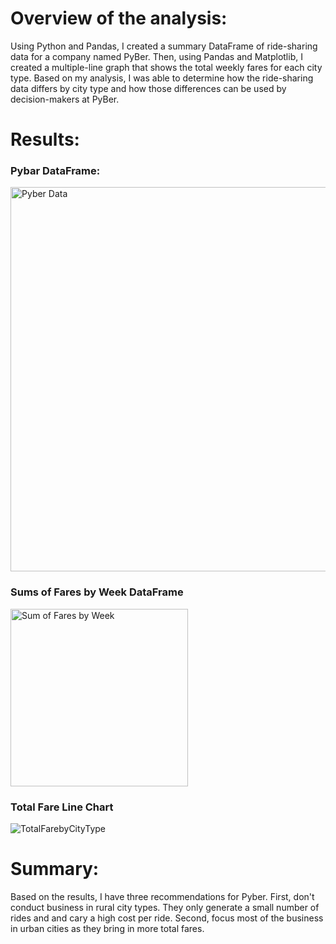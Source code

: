 # Overview of the analysis: 

Using Python and Pandas, I created a summary DataFrame of ride-sharing data for a company named PyBer. Then, using Pandas and Matplotlib, I created a multiple-line graph that shows the total weekly fares for each city type. Based on my analysis, I was able to determine how the ride-sharing data differs by city type and how those differences can be used by decision-makers at PyBer.

# Results:

### Pybar DataFrame:

<img width="615" alt="Pyber Data" src="https://user-images.githubusercontent.com/82424250/120052580-9a302b80-bfeb-11eb-9766-a911a66f68e7.png">

### Sums of Fares by Week DataFrame
<img width="284" alt="Sum of Fares by Week" src="https://user-images.githubusercontent.com/82424250/120052383-b54e6b80-bfea-11eb-8d0e-d22a98f5c75c.png">

### Total Fare Line Chart 
![TotalFarebyCityType](https://user-images.githubusercontent.com/82424250/120052386-bc757980-bfea-11eb-865b-6a0aea13e6a5.png)


# Summary:
Based on the results, I have three recommendations for Pyber. First, don't conduct business in rural city types. They only generate a small number of rides and and cary a high cost per ride. Second, focus most of the business in urban cities as they bring in more total fares. 
